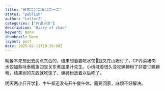 ```yaml
---
title: "日常二〇二五〇二一二"
status: "publish"
author: "LetterZ"
categories: ["片语只言"]
description: "Diary of zhao"
keyword: None
thumbnail: None
layout: post 
date: 2025-02-12T19:36:00Z
---
```

晚餐本来想出去买点东西的，结果想着要吃水饺🥟就又在山姆订了，CP荠菜猪肉水饺加鼎味泰鳕鱼四宝关东煮加果汁先生。小树喊着很久没吃螺狮粉了非要订螺狮粉，结果别的东西就吃饱了，螺狮粉放着以后吃了。

明天两小只开学🏫，中午都还没有开午餐午休，需要回家，麻烦不好解决。